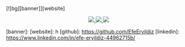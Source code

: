 [![bg][banner]][website]

<p id="socialIcons" align="center">
    <a href="https://www.linkedin.com/in/efe-eryildiz-44962715b/" alt="LinkedIn">
        <img src="https://img.shields.io/badge/-LinkedIn-blue?style=flat-square&logo=linkedin" />
    </a>
    <a href="" alt="HackerRank">
        <img src="https://img.shields.io/badge/-HackerRank-3a424f?style=flat-square&logo=hackerrank" />
    </a>
    <a href="" alt="StackOverflow">
        <img src="https://img.shields.io/badge/-StackOverflow-FE7A16?style=flat-square&logo=stack-overflow&logoColor=white" />
    </a>
</p>

[banner]: 
[website]: h
[github]: https://github.com/EfeEryildiz
[linkedin]: https://www.linkedin.com/in/efe-eryildiz-44962715b/
